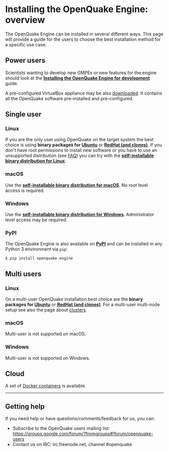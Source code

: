 # Installing the OpenQuake Engine: overview

The OpenQuake Engine can be installed in several different ways. This page will provide a guide for the users to choose the best installation method for a specific use case.

## Power users

Scientists wanting to develop new GMPEs or new features for the engine should look at the **[Installing the OpenQuake Engine for development](development.md)** guide.

A pre-configured VirtualBox appliance may be also [downloaded](https://downloads.openquake.org/ova/stable/). It contains all the OpenQuake software pre-installed and pre-configured.

## Single user

### Linux

If you are the only user using OpenQuake on the target system the best choice is using **binary packages for [Ubuntu](ubuntu.md)** or **[RedHat (and clones)](rhel.md)**.
If you don't have root permissions to install new software or you have to use an unsupported distribution (see [FAQ](faq.md#unsupported-operating-systems)) you can try with the **[self-installable binary distribution for Linux](linux-generic.md)**.

### macOS

Use the **[self-installable binary distribution for macOS](macos.md)**. No root level access is required.

### Windows

Use the **[self-installable binary distribution for Windows](windows.md)**. Administrator level access may be required.

### PyPI

The OpenQuake Engine is also available on **[PyPI](https://pypi.python.org/pypi/openquake.engine)** and can be installed in any Python 3 environment via `pip`:

```
$ pip install openquake.engine
```

## Multi users

### Linux

On a multi-user OpenQuake installation best choice are the **binary packages for [Ubuntu](ubuntu.md)** or **[RedHat (and clones)](rhel.md)**.
For a multi-user multi-node setup see also the page about [clusters](cluster.md).

### macOS

Multi-user is not supported on macOS.

### Windows

Multi-user is not supported on Windows.

## Cloud

A set of [Docker containers](docker.md) is available.

***

## Getting help
If you need help or have questions/comments/feedback for us, you can:
  * Subscribe to the OpenQuake users mailing list: https://groups.google.com/forum/?fromgroups#!forum/openquake-users
  * Contact us on IRC: irc.freenode.net, channel #openquake
